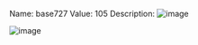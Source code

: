 Name: base727
Value: 105
Description: ![image](https://i.postimg.cc/1zqpdVDP/image.png)

![image](https://i.postimg.cc/pL08rYJP/chat.png)


